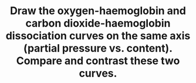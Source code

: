 ---
title: "Draw the oxygen-haemoglobin and carbon dioxide-haemoglobin dissociation curves on the same axis (partial pressure vs. content). Compare and contrast these two curves."
entityType: SAQ
exam: PEX
college: ANZCA
year: 2019
sitting: B
question: 12
passRate: 28
EC_expectedDomains:
- "The domains assessed for this question were: Oxygen content of blood vs partial pressure graph, Description of this graph, Carbon dioxide content of blood vs partial pressure graph, Description of this graph"
EC_errorsCommon:
- "Using haemoglobin saturation instead of gas content"
- "Omitting the venous oxygen-haemoglobin dissociation curve"
- "Confusing the arterio-venous difference in various CO2 carriage forms (carbamino, bicarbonate and dissolved)"
- "Not appreciating that the CO2 content of blood is greater than the O2 content of blood"
EC_extraCredit:
- "Although the question asked for it, candidates were not penalised if O2 and CO2 were not placed on the same graph. It is noted that there are two possible interpretations of the CO2 graph, and both were accepted."
resources:
- "The required information can be found in both Ganong and Nunn."
---
